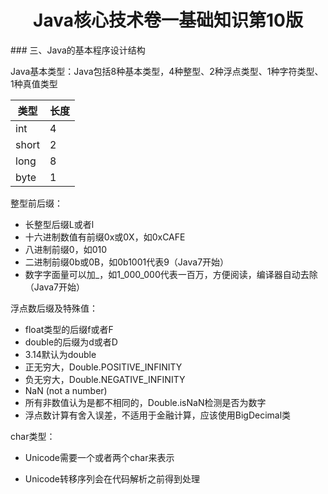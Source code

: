 <center><h1>Java核心技术卷一基础知识第10版</h1></center>
### 三、Java的基本程序设计结构

Java基本类型：Java包括8种基本类型，4种整型、2种浮点类型、1种字符类型、1种真值类型

| 类型  | 长度 |
| ----- | ---- |
| int   | 4    |
| short | 2    |
| long  | 8    |
| byte  | 1    |

整型前后缀：

* 长整型后缀L或者l
* 十六进制数值有前缀0x或0X，如0xCAFE
* 八进制前缀0，如010
* 二进制前缀0b或0B，如0b1001代表9（Java7开始）
* 数字字面量可以加_，如1_000_000代表一百万，方便阅读，编译器自动去除（Java7开始）

浮点数后缀及特殊值：

* float类型的后缀f或者F
* double的后缀为d或者D
* 3.14默认为double
* 正无穷大，Double.POSITIVE_INFINITY
* 负无穷大，Double.NEGATIVE_INFINITY
* NaN (not a number)
* 所有非数值认为是都不相同的，Double.isNaN检测是否为数字
* 浮点数计算有舍入误差，不适用于金融计算，应该使用BigDecimal类

char类型：

* Unicode需要一个或者两个char来表示

* Unicode转移序列会在代码解析之前得到处理

  